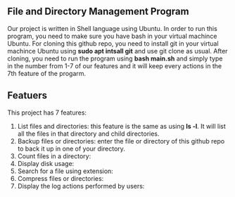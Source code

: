 ## File and Directory Management Program
Our project is written in Shell language using Ubuntu. In order to run this program, you need to make sure you have bash in your virtual machince Ubuntu.
For cloning this github repo, you need to install git in your virtual machince Ubuntu using **sudo apt intsall git** and use git clone as usual. After cloning, you need to run the program using **bash main.sh** and simply type in the number from 1-7 of our features and it will keep every actions in the 7th feature of the progarm.

## Featuers
This project has 7 features:
1. List files and directories: this feature is the same as using **ls -l**. It will list all the files in that directory and child directories.
2. Backup files or directories: enter the file or directory of this github repo to back it up in one of your directory.
3. Count files in a directory:
4. Display disk usage:
5. Search for a file using extension:
6. Compress files or directories:
7. Display the log actions performed by users:
